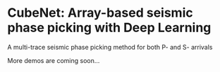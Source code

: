 # CubeNet: Array-based seismic phase picking with Deep Learning

A multi-trace seismic phase picking method for both P- and S- arrivals

More demos are coming soon...

